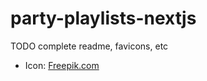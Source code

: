 # party-playlists-nextjs

TODO complete readme, favicons, etc

- Icon: [Freepik.com](https://www.freepik.com)
